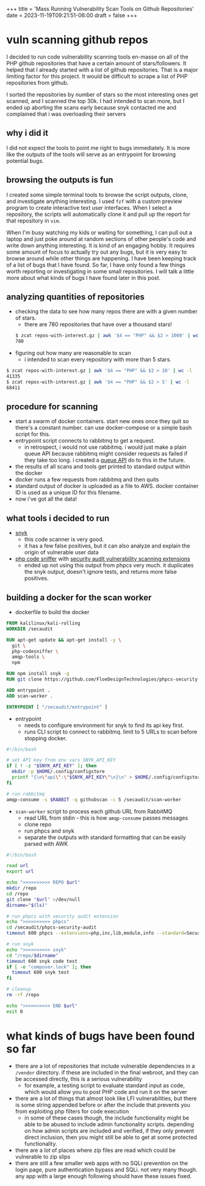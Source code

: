 +++
title = 'Mass Running Vulnerability Scan Tools on Github Repositories'
date = 2023-11-19T09:21:51-06:00
draft = false
+++

# vuln scanning github repos
I decided to run code vulnerability scanning tools en-masse on all of the PHP github repositories that have a certain amount of stars/followers.
It helped that I already started with a list of github repositories. That is a major limiting factor for this project. It would be difficult to scrape a list of PHP repositories from github.

I sorted the repositories by number of stars so the most interesting ones get scanned, and I scanned the top 30k.
I had intended to scan more, but I ended up aborting the scans early because snyk contacted me and complained that i was overloading their servers

## why i did it
I did not expect the tools to point me right to bugs immediately.
It is more like the outputs of the tools will serve as an entrypoint for browsing potential bugs.

## browsing the outputs is fun
I created some simple terminal tools to browse the script outputs, clone, and investigate anything interesting.
I used `fzf` with a custom preview program to create interactive text user interfaces.
When I select a repository, the scripts will automatically clone it and pull up the report for that repository in `vim`.

When I'm busy watching my kids or waiting for something, I can pull out a laptop and just poke around at random sections of other people's code and write down anything interesting.
It is kind of an engaging hobby. It requires some amount of focus to actually try out any bugs, but it is very easy to browse around while other things are happening.
I have been keeping track of a list of bugs that I have found. So far, I have only found a few things worth reporting or investigating in some small repositories.
I will talk a little more about what kinds of bugs I have found later in this post.

## analyzing quantities of repositories
- checking the data to see how many repos there are with a given number of stars.
  - there are 780 repositories that have over a thousand stars!
  ```bash
  $ zcat repos-with-interest.gz | awk '$4 == "PHP" && $2 > 1000' | wc -l
  780
  ```
- figuring out how many are reasonable to scan
  - i intended to scan every repository with more than 5 stars.
```bash
$ zcat repos-with-interest.gz | awk '$4 == "PHP" && $2 > 10' | wc -l
41335
$ zcat repos-with-interest.gz | awk '$4 == "PHP" && $2 > 5' | wc -l
68411
```

## procedure for scanning
- start a swarm of docker containers. start new ones once they quit so there's a constant number. can use docker-compose or a simple bash script for this.
- entrypoint script connects to rabbitmq to get a request.
  - in retrospect, i would not use rabbitmq. i would just make a plain queue API because rabbitmq might consider requests as failed if they take too long. i created a [queue API](https://github.com/nicholas-long/environment/blob/main/zet/20231024041243) do to this in the future.
- the results of all scans and tools get printed to standard output within the docker
- docker runs a few requests from rabbitmq and then quits
- standard output of docker is uploaded as a file to AWS. docker container ID is used as a unique ID for this filename.
- now i've got all the data!

## what tools i decided to run
- [snyk](https://snyk.io/)
  - this code scanner is very good.
  - it has a few false positives, but it can also analyze and explain the origin of vulnerable user data 
- [php code sniffer](https://pkg.kali.org/pkg/php-codesniffer) with [security audit vulnerability scanning extensions](https://github.com/FloeDesignTechnologies/phpcs-security-audit)
  - ended up not using this output from phpcs very much. it duplicates the snyk output, doesn't ignore tests, and returns more false positives.

## building a docker for the scan worker
- dockerfile to build the docker
```dockerfile
FROM kalilinux/kali-rolling
WORKDIR /secaudit

RUN apt-get update && apt-get install -y \
  git \
  php-codesniffer \
  amqp-tools \
  npm

RUN npm install snyk -g
RUN git clone https://github.com/FloeDesignTechnologies/phpcs-security-audit

ADD entrypoint .
ADD scan-worker .

ENTRYPOINT [ "/secaudit/entrypoint" ]
```
- entrypoint
  - needs to configure environment for snyk to find its api key first.
  - runs CLI script to connect to rabbitmq. limit to 5 URLs to scan before stopping docker.
```bash
#!/bin/bash

# set API key from env vars SNYK_API_KEY
if [ ! -z "$SNYK_API_KEY" ]; then
  mkdir -p $HOME/.config/configstore
  printf "{\n\"api\":\"$SNYK_API_KEY\"\n}\n" > $HOME/.config/configstore/snyk.json
fi

# run rabbitmq
amqp-consume -s $RABBIT -q githubscan -c 5 /secaudit/scan-worker
```
- `scan-worker` script to process each github URL from RabbitMQ
  - read URL from stdin - this is how `amqp-consume` passes messages
  - clone repo
  - run phpcs and snyk
  - separate the outputs with standard formatting that can be easily parsed with AWK
```bash
#!/bin/bash

read url
export url

echo ">>>>>>>>>> REPO $url"
mkdir /repo
cd /repo
git clone "$url" >/dev/null
dirname="$(ls)"

# run phpcs with security audit extension
echo ">>>>>>>>>> phpcs"
cd /secaudit/phpcs-security-audit
timeout 600 phpcs --extensions=php,inc,lib,module,info --standard=Security "/repo/$dirname"

# run snyk
echo ">>>>>>>>>> snyk"
cd "/repo/$dirname"
timeout 600 snyk code test
if [ -e "composer.lock" ]; then
  timeout 600 snyk test
fi

# cleanup
rm -rf /repo

echo ">>>>>>>>>> END $url"
exit 0
```

# what kinds of bugs have been found so far
- there are a lot of repositories that include vulnerable dependencies in a `/vendor` directory. if these are included in the final webroot, and they can be accessed directly, this is a serious vulnerability
  - for example, a testing script to evaluate standard input as code, which would allow you to post PHP code and run it on the server
- there are a lot of things that almost look like LFI vulnerabilities, but there is some string appended before or after the include that prevents you from exploiting php filters for code execution
  - in some of these cases though, the include functionality might be able to be abused to include admin functionality scripts. depending on how admin scripts are included and verified, if they only prevent direct inclusion, then you might still be able to get at some protected functionality.
- there are a _lot_ of places where zip files are read which could be vulnerable to zip slips
- there are still a few smaller web apps with no SQLi prevention on the login page, pure authentication bypass and SQLi. not very many though. any app with a large enough following should have these issues fixed.

